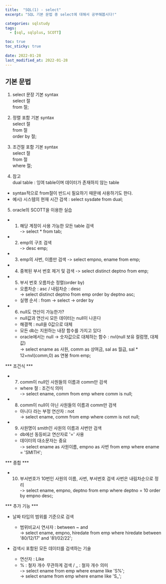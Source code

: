 ```yaml
---
title:  "SQL(1) - select"
excerpt: "SQL 기본 문법 중 select에 대해서 공부해봅시다!"

categories: sqlstudy
tags:
  - [sql, sqlplus, SCOTT]

toc: true
toc_sticky: true
 
date: 2022-01-28
last_modified_at: 2022-01-28
---
```

## 기본 문법
1. select 문장 기본 syntax  
select 절  
from 절;  

2. 정렬 포함 기본 syntax  
select 절  
from 절  
order by 절;  

3. 조건절 포함 기본 syntax  
select 절  
from 절  
where 절;  

4. 참고  
dual table : 잉여 table이며 데이터가 존재하지 않는 table  
- syntax적으로 from절이 반드시 필요하기 때문에 사용하기도 한다.  
- 예시) 시스템의 현재 시간 검색 : select sysdate from dual;  

5. oracle의 SCOTT을 이용한 실습  

- 1. 해당 계정이 사용 가능한 모든 table 검색  
-> select * from tab;  
  
- 2. emp의 구조 검색  
-> desc emp;  
  
- 3. emp의 사번, 이름만 검색
-> select empno, ename from emp;

- 4. 중복된 부서 번호 제거 및 검색
-> select distinct deptno from emp;

- 5. 부서 번호 오름차순 정렬(order by)  
  - 오름차순 : asc / 내림차순 : desc  
-> select distinct deptno from emp order by deptno asc;  
  - 실행 순서 : from -> select -> order by  
    
- 6. null도 연산이 가능한가?  
  - null값과 연산시 모든 데이터는 null이 나온다  
  - 해결책 : null을 0값으로 대체  
  - 모든 db는 지원하는 내장 함수를 가지고 있다  
  - oracle에서는 null -> 숫자값으로 대체하는 함수 : nvl(null 보유 컬럼명, 대체값)  
-> select ename as 사원, comm as 상여금, sal as 월급, sal * 12+nvl(comm,0) as 연봉 from emp;  
  
*** 조건식 ***
  
- 7. comm이 null인 사원들의 이름과 comm만 검색  
  - where 절 : 조건식 의미  
-> select ename, comm from emp where comm is null;  

- 8. comm이 null이 아닌 사원들의 이름과 comm만 검색  
  - 아니다 라는 부정 연산자 : not  
-> select ename, comm from emp where comm is not null;  

- 9. 사원명이 smith인 사원의 이름과 사번만 검색  
  - db에선 동등비교 연산자로 '=' 사용  
  - 데이터의 대소문자는 중요  
-> select ename as 사원이름, empno as 사번 from emp where ename = 'SMITH';  
  
*** 종합 ***
  
- 10. 부서번호가 10번인 사원의 이름, 사번, 부서번호 검색 사번은 내림차순으로 정리  
-> select ename, empno, deptno from emp where deptno = 10 order by empno desc;  

*** 추가 기능 ***  
  
- 날짜 타입의 범위를 기준으로 검색  
  - 범위비교시 연사자 : between ~ and  
-> select ename, empno, hiredate from emp where hiredate between '80/12/17' and '81/02/22';  

- 검색시 포함된 모든 데이터를 검색하는 기술  
  - 연산자 : Like  
  - % : 철자 개수 무관하게 검색 / _ : 철자 개수 의미  
-> select ename from emp where ename like 'S%';  
-> select ename from emp where ename like 'S_';  















